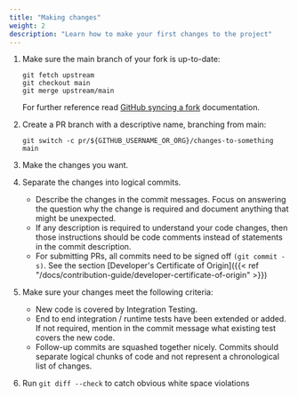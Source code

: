 ```yaml
---
title: "Making changes"
weight: 2
description: "Learn how to make your first changes to the project"
---
```


1. Make sure the main branch of your fork is up-to-date:

   ```shell
   git fetch upstream
   git checkout main
   git merge upstream/main
   ```

   For further reference read
   [GitHub syncing a fork](https://docs.github.com/en/pull-requests/collaborating-with-pull-requests/working-with-forks/syncing-a-fork)
   documentation.

2. Create a PR branch with a descriptive name, branching from main:

   ```shell
   git switch -c pr/${GITHUB_USERNAME_OR_ORG}/changes-to-something main
   ```

3. Make the changes you want.

4. Separate the changes into logical commits.

   - Describe the changes in the commit messages. Focus on answering the
     question why the change is required and document anything that might be
     unexpected.
   - If any description is required to understand your code changes, then those
     instructions should be code comments instead of statements in the commit
     description.
   - For submitting PRs, all commits need to be signed off `(git commit -s)`.
     See the section [Developer's Certificate of Origin]({{< ref "/docs/contribution-guide/developer-certificate-of-origin" >}})

5. Make sure your changes meet the following criteria:

   - New code is covered by Integration Testing.
   - End to end integration / runtime tests have been extended or added. If not
     required, mention in the commit message what existing test covers the new
     code.
   - Follow-up commits are squashed together nicely. Commits should separate
     logical chunks of code and not represent a chronological list of changes.

6. Run `git diff --check` to catch obvious white space violations

7. Build Tetragon with your changes included.

## What's next

- See how to [run the tests of the project](/docs/contribution-guide/running-tests/).
- See how to [submit your first pull request](/docs/contribution-guide/submitting-a-pull-request/).

